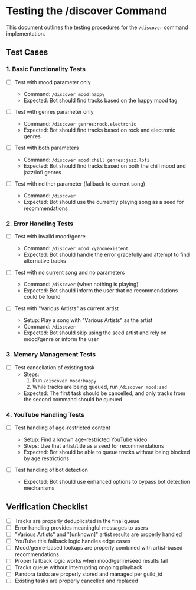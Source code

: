 # Testing the /discover Command

This document outlines the testing procedures for the `/discover` command implementation.

## Test Cases

### 1. Basic Functionality Tests

- [ ] Test with mood parameter only

  - Command: `/discover mood:happy`
  - Expected: Bot should find tracks based on the happy mood tag

- [ ] Test with genres parameter only

  - Command: `/discover genres:rock,electronic`
  - Expected: Bot should find tracks based on rock and electronic genres

- [ ] Test with both parameters

  - Command: `/discover mood:chill genres:jazz,lofi`
  - Expected: Bot should find tracks based on both the chill mood and jazz/lofi genres

- [ ] Test with neither parameter (fallback to current song)
  - Command: `/discover`
  - Expected: Bot should use the currently playing song as a seed for recommendations

### 2. Error Handling Tests

- [ ] Test with invalid mood/genre

  - Command: `/discover mood:xyznonexistent`
  - Expected: Bot should handle the error gracefully and attempt to find alternative tracks

- [ ] Test with no current song and no parameters

  - Command: `/discover` (when nothing is playing)
  - Expected: Bot should inform the user that no recommendations could be found

- [ ] Test with "Various Artists" as current artist
  - Setup: Play a song with "Various Artists" as the artist
  - Command: `/discover`
  - Expected: Bot should skip using the seed artist and rely on mood/genre or inform the user

### 3. Memory Management Tests

- [ ] Test cancellation of existing task
  - Steps:
    1. Run `/discover mood:happy`
    2. While tracks are being queued, run `/discover mood:sad`
  - Expected: The first task should be cancelled, and only tracks from the second command should be queued

### 4. YouTube Handling Tests

- [ ] Test handling of age-restricted content

  - Setup: Find a known age-restricted YouTube video
  - Steps: Use that artist/title as a seed for recommendations
  - Expected: Bot should be able to queue tracks without being blocked by age restrictions

- [ ] Test handling of bot detection
  - Expected: Bot should use enhanced options to bypass bot detection mechanisms

## Verification Checklist

- [ ] Tracks are properly deduplicated in the final queue
- [ ] Error handling provides meaningful messages to users
- [ ] "Various Artists" and "[unknown]" artist results are properly handled
- [ ] YouTube title fallback logic handles edge cases
- [ ] Mood/genre-based lookups are properly combined with artist-based recommendations
- [ ] Proper fallback logic works when mood/genre/seed results fail
- [ ] Tracks queue without interrupting ongoing playback
- [ ] Pandora tasks are properly stored and managed per guild_id
- [ ] Existing tasks are properly cancelled and replaced
